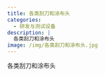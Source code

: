 ```yaml
---
title: 各类刮刀和涂布头
categories:
  - 研发与测试设备
description: |
  各类刮刀和涂布头
image: /img/各类刮刀和涂布头.jpg
---
```

各类刮刀和涂布头